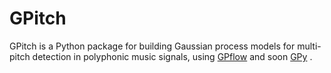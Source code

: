 # GPitch
GPitch is a Python package for building Gaussian process models for multi-pitch detection in polyphonic music signals, using [GPflow](https://github.com/GPflow)
and soon [GPy](https://github.com/SheffieldML/GPy) .

